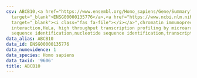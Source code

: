```yaml
---
csv: ABCB10,<a href="https://www.ensembl.org/Homo_sapiens/Gene/Summary?db=core;g=ENSG00000135776"
  target="_blank">ENSG00000135776</a>,<a href="https://www.ncbi.nlm.nih.gov/pubmed/17216044"
  target="_blank"><i class="fas fa-file"></i></a>",chromatin immunoprecipitation assay,direct
  interaction,HeLa, high throughput transcription profiling by microarray,nucleotide
  sequence identification,nucleotide sequence identification,transcriptional regulation,
data_alias: ABCB10
data_id: ENSG00000135776
data_numevidence: 1
data_species: Homo sapiens
data_taxid: '9606'
title: ABCB10
---
```

